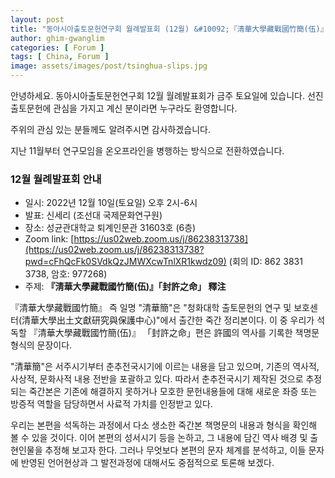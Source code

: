 ```yaml
---
layout: post
title: "동아시아출토문헌연구회 월례발표회 (12월) &#10092;『淸華大學藏戰國竹簡(伍)』「封許之命」 釋注&#10093;"
author: ghim-gwanglim
categories: [ Forum ]
tags: [ China, Forum ]
image: assets/images/post/tsinghua-slips.jpg
---
```


안녕하세요. 동아시아출토문헌연구회 12월 월례발표회가 금주 토요일에 있습니다. 
선진 출토문헌에 관심을 가지고 계신 분이라면 누구라도 환영합니다. 

주위의 관심 있는 분들께도 알려주시면 감사하겠습니다.

지난 11월부터 연구모임을 온오프라인을 병행하는 방식으로 전환하였습니다.
 
### 12월 월례발표회 안내
- 일시: 2022년 12월 10일(토요일) 오후 2시-6시 
- 발표: 신세리 (조선대 국제문화연구원)
- 장소: 성균관대학교 퇴계인문관 31603호 (6층)
- Zoom link: [https://us02web.zoom.us/j/86238313738](https://us02web.zoom.us/j/86238313738?pwd=cFhQcFk0SVdkQzJMWXcwTnlXR1kwdz09)
  (회의 ID: 862 3831 3738, 암호: 977268)
- 주제: __『淸華大學藏戰國竹簡(伍)』「封許之命」 釋注__ 

 『清華大學藏戰國竹簡』 즉 일명 "清華簡"은 "청화대학 출토문헌의 연구 및 보호센터(清華大學出土文獻研究與保護中心)"에서 출간한 죽간 정리본이다. 이 중 우리가 석독할 『清華大學藏戰國竹簡(伍)』 「封許之命」편은 許國의 역사를 기록한 책명문 형식의 문장이다. 
 
 "清華簡"은 서주시기부터 춘추전국시기에 이르는 내용을 담고 있으며, 기존의 역사적, 사상적, 문화사적 내용 전반을 포괄하고 있다. 따라서 춘추전국시기 제작된 것으로 추정되는 죽간본은 기존에 해결하지 못하거나 모호한 문헌내용들에 대해 새로운 좌증 또는 방증적 역할을 담당하면서 사료적 가치를 인정받고 있다.

 우리는 본편을 석독하는 과정에서 다소 생소한 죽간본 책명문의 내용과 형식을 확인해 볼 수 있을 것이다. 이어 본편의 성서시기 등을 논하고, 그 내용에 담긴 역사 배경 및 출현인물을 추정해 보고자 한다. 그러나 무엇보다 본편의 문자 체계를 분석하고, 이들 문자에 반영된 언어현상과 그 발전과정에 대해서도 중점적으로 토론해 보겠다. 
